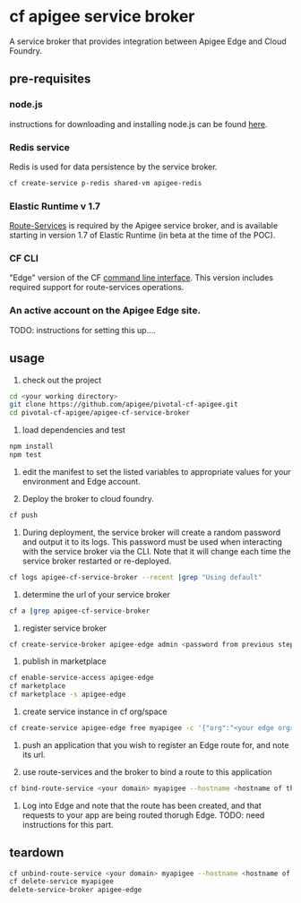 # cf apigee service broker
A service broker that provides integration between Apigee Edge and Cloud Foundry.

## pre-requisites

### node.js
instructions for downloading and installing node.js can be found [here](https://nodejs.org/en/).

### Redis service
Redis is used for data persistence by the service broker.
```bash
cf create-service p-redis shared-vm apigee-redis
```

### Elastic Runtime v 1.7
[Route-Services](http://docs.cloudfoundry.org/services/route-services.html) is required by the Apigee service broker, and is available starting in version 1.7 of Elastic Runtime (in beta at the time of the POC).

### CF CLI
"Edge" version of the CF [command line interface](https://cli.run.pivotal.io/edge?arch=macosx64&source=github). This version includes required support for route-services operations.

### An active account on the Apigee Edge site.
TODO: instructions for setting this up....

## usage
1. check out the project
 ```bash
 cd <your working directory>
 git clone https://github.com/apigee/pivotal-cf-apigee.git
 cd pivotal-cf-apigee/apigee-cf-service-broker
 ```

1. load dependencies and test
 ```bash
 npm install
 npm test
 ```

1. edit the manifest to set the listed variables to appropriate values for your environment and Edge account.

1. Deploy the broker to cloud foundry.
 ```bash
 cf push
 ```

1. During deployment, the service broker will create a random password and output it to its logs. This password must be used when interacting with the service broker via the CLI. Note that it will change each time the service broker restarted or re-deployed.
 ```bash
 cf logs apigee-cf-service-broker --recent |grep "Using default"
 ```

1. determine the url of your service broker
 ```bash
 cf a |grep apigee-cf-service-broker
 ```
 
1. register service broker
 ```bash
 cf create-service-broker apigee-edge admin <password from previous step> <url of your service broker>
 ```

1. publish in marketplace
 ```bash
 cf enable-service-access apigee-edge
 cf marketplace
 cf marketplace -s apigee-edge
 ```

1. create service instance in cf org/space
 ```bash
 cf create-service apigee-edge free myapigee -c '{"org":"<your edge org>","env":",your edge env>","user":"<your edge user id>","pass":"<your edge password>"}'
 ```

1. push an application that you wish to register an Edge route for, and note its url.

1. use route-services and the broker to bind a route to this application
 ```bash
 cf bind-route-service <your domain> myapigee --hostname <hostname of the app you are creating route for>
 ```
 
1. Log into Edge and note that the route has been created, and that requests to your app are being routed thorugh Edge. TODO: need instructions for this part.

## teardown
```bash
cf unbind-route-service <your domain> myapigee --hostname <hostname of the app>
cf delete-service myapigee 
delete-service-broker apigee-edge
```
